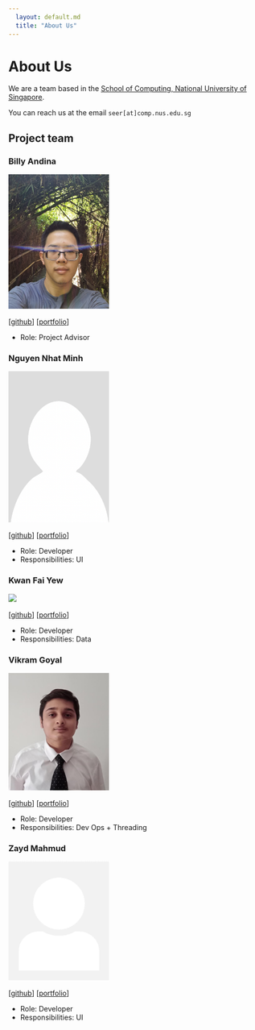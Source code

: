 ```yaml
---
  layout: default.md
  title: "About Us"
---
```


# About Us

We are a team based in the [School of Computing, National University of Singapore](http://www.comp.nus.edu.sg).

You can reach us at the email `seer[at]comp.nus.edu.sg`

## Project team

### Billy Andina

<img src="images/billy026.png" width="200px">

[[github](https://github.com/Billy026)]
[[portfolio](team/billyandina.md)]

* Role: Project Advisor

### Nguyen Nhat Minh

<img src="images/minhkiwi14.png" width="200px">

[[github](https://github.com/minhkiwi14)]
[[portfolio](team/minh.md)]

* Role: Developer
* Responsibilities: UI

### Kwan Fai Yew

<img src="images/0xf41" width="200px">

[[github](https://github.com/0xF41)] [[portfolio](team/kwanfaiyew.md)]

* Role: Developer
* Responsibilities: Data

### Vikram Goyal

<img src="images/vikramgoyal23.png" width="200px">

[[github](https://github.com/VikramGoyal23)]
[[portfolio](team/vikramgoyal.md)]

* Role: Developer
* Responsibilities: Dev Ops + Threading

### Zayd Mahmud

<img src="images/johndoe.png" width="200px">

[[github](https://github.com/ZaydM18)]
[[portfolio](team/zaydmahmud.md)]

* Role: Developer
* Responsibilities: UI
